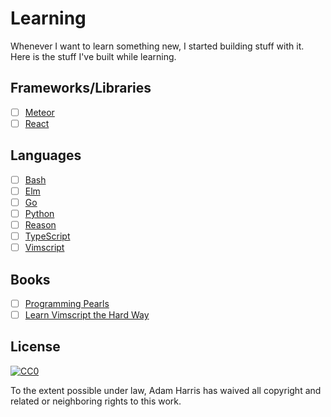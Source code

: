 # Learning

Whenever I want to learn something new, I started building stuff with it. Here is the stuff I've built while learning.

## Frameworks/Libraries

- [ ] [Meteor](/meteor)
- [ ] [React](/react)

## Languages

- [ ] [Bash](/bash)
- [ ] [Elm](/elm)
- [ ] [Go](/go)
- [ ] [Python](/python)
- [ ] [Reason](/reason)
- [ ] [TypeScript](/typescript)
- [ ] [Vimscript](/vimscript)

## Books

- [ ] [Programming Pearls](/book-programming-pearls)
- [ ] [Learn Vimscript the Hard Way](/vimscript/vimscript-the-hard-way)

## License

[![CC0](https://i.creativecommons.org/p/zero/1.0/88x31.png)](https://creativecommons.org/publicdomain/zero/1.0/)

To the extent possible under law, Adam Harris has waived all copyright and related or neighboring rights to this work.
